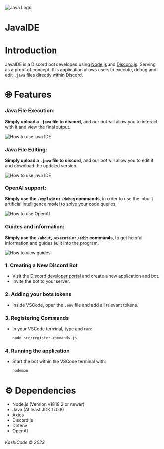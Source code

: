 ![Java Logo](https://i.imgur.com/D1Qwyww.png)

# JavaIDE

# Introduction
JavaIDE is a Discord bot developed using [Node.js](https://nodejs.org/) and [Discord.js](https://discord.js.org/). Serving as a proof of concept, this application allows users to execute, debug and edit `.java` files directly within Discord.

# 🌐 Features

### Java File Execution:
**Simply upload a `.java` file to discord**, and our bot will allow you to interact with it and view the final output.


![How to use java IDE](https://i.imgur.com/qK5fL96.gif)

### Java File Editing:
**Simply upload a `.java` file to discord**, and our bot will allow you to edit it and download the updated version.

![How to use java IDE](https://i.imgur.com/v55EY8P.gif)

### OpenAI support:
**Simply use the `/explain` or `/debug` commands**, in order to use the inbuilt artificial intelligence model to solve your code queries.


![How to use OpenAI](https://i.imgur.com/E9vQ29I.gif)

### Guides and information:
**Simply use the `/about`, `/execute` or `/edit` commands**, to get helpful information and guides built into the program.


![How to view guides](https://i.imgur.com/YrqVxEG.gif)



### 1. Creating a New Discord Bot

- Visit the Discord [developer portal](https://discord.com/developers/applications) and create a new application and bot.
- Invite the bot to your server.


### 2. Adding your bots tokens

- Inside VSCode, open the `.env` file and add all relevant tokens.

### 3. Registering Commands

- In your VSCode terminal, type and run:
  
     ```bash
     node src/register-commands.js
     ```

### 4. Running the application

- Start the bot within the VSCode terminal with:

     ```bash
     nodemon
     ```

# ⚙ Dependencies
- Node.js (Version v18.18.2 or newer)
- Java (At least JDK 17.0.8)
- Axios
- Discord.js
- Dotenv
- OpenAI



###### KashiCode © 2023








